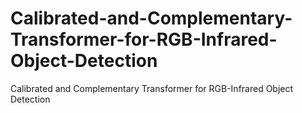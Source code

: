 # Calibrated-and-Complementary-Transformer-for-RGB-Infrared-Object-Detection
Calibrated and Complementary Transformer for  RGB-Infrared Object Detection
